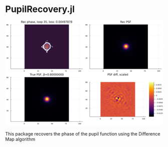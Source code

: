 # PupilRecovery.jl

![an example of the phase recovery](https://github.com/hzarei4/PupilRecovery.jl/blob/main/examples/phaseRet_sample1.svg?raw=true)


This package recovers the phase of the pupil function using the Difference Map algorithm